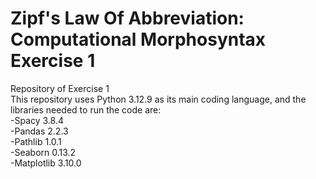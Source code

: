 # Zipf's Law Of Abbreviation: Computational Morphosyntax Exercise 1
Repository of Exercise 1 <br>
This repository uses Python 3.12.9 as its main coding language, and the libraries needed to run the code are: <br>
-Spacy 3.8.4 <br>
-Pandas 2.2.3 <br>
-Pathlib 1.0.1 <br>
-Seaborn 0.13.2 <br>
-Matplotlib 3.10.0 <br>
